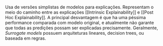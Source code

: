 Usa de versões simplistas de modelos para explicações. Representam o meio do caminho entre as explicações [[Intrinsic Explainability]] e [[Post Hoc Explainability]]. A principal desvantagem é que ha uma péssima performance comparada com modelo original, e atualmente não garante que todas as predições possam ser explicadas precisamente.
Geralmente, *Surrogate* *models* possuem arquiteturas lineares, decision trees, ou baseada em regras.
